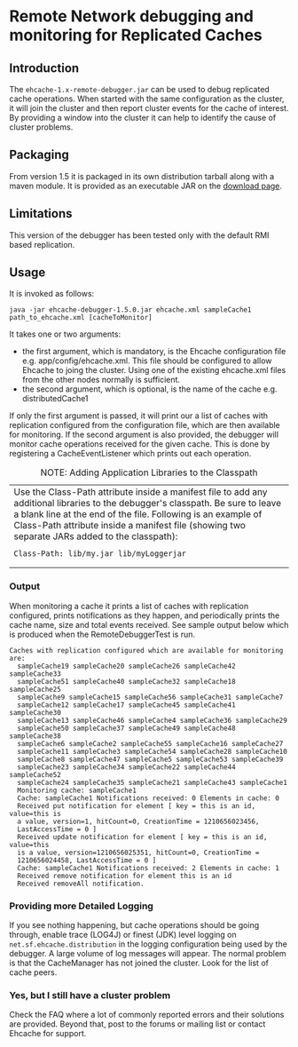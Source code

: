 ---
---
# Remote Network debugging and monitoring for Replicated Caches <a name="Remote-Network-debugging-and-monitoring-for-Distributed-Caches"/>



## Introduction
The `ehcache-1.x-remote-debugger.jar` can be used to debug replicated cache operations. When started with the same configuration as the
cluster, it will join the cluster and then report cluster events for the cache of interest. By providing a window into the cluster
it can help to identify the cause of cluster problems.

## Packaging
From version 1.5 it is packaged in its own distribution tarball along with a maven module.
It is provided as an executable JAR on the [download page](/downloads).

## Limitations
This version of the debugger has been tested only with the default RMI based replication.

## Usage
It is invoked as follows:

    java -jar ehcache-debugger-1.5.0.jar ehcache.xml sampleCache1 path_to_ehcache.xml [cacheToMonitor]

It takes one or two arguments:

* the first argument, which is mandatory, is the Ehcache configuration file e.g. app/config/ehcache.xml. This file should be configured to allow
  Ehcache to joing the cluster. Using one of the existing ehcache.xml files from the other nodes normally is
  sufficient.
* the second argument, which is optional, is the name of the cache e.g. distributedCache1

If only the first argument is passed, it will print our a list of caches with replication configured
  from the configuration file, which are then available for monitoring.
If the second argument is also provided, the debugger will monitor cache operations received for the given cache.
This is done by registering a CacheEventListener which prints out each operation.

<table markdown="1">
<caption>NOTE: Adding Application Libraries to the Classpath</caption>
<tr><td>
Use the Class-Path attribute inside a manifest file to add any additional libraries to the debugger's classpath. Be sure to leave a blank line at the end of the file. Following is an example of Class-Path attribute inside a manifest file (showing two separate JARs added to the classpath):

    Class-Path: lib/my.jar lib/myLoggerjar

</td></tr>
</table>


### Output
When monitoring a cache it prints a list of caches with replication configured, prints notifications as they
  happen, and periodically prints the cache name, size and total events received. See sample output below which
  is produced when the RemoteDebuggerTest is run.

<pre><code>Caches with replication configured which are available for monitoring are:
  sampleCache19 sampleCache20 sampleCache26 sampleCache42 sampleCache33
  sampleCache51 sampleCache40 sampleCache32 sampleCache18 sampleCache25
  sampleCache9 sampleCache15 sampleCache56 sampleCache31 sampleCache7
  sampleCache12 sampleCache17 sampleCache45 sampleCache41 sampleCache30
  sampleCache13 sampleCache46 sampleCache4 sampleCache36 sampleCache29
  sampleCache50 sampleCache37 sampleCache49 sampleCache48 sampleCache38
  sampleCache6 sampleCache2 sampleCache55 sampleCache16 sampleCache27
  sampleCache11 sampleCache3 sampleCache54 sampleCache28 sampleCache10
  sampleCache8 sampleCache47 sampleCache5 sampleCache53 sampleCache39
  sampleCache23 sampleCache34 sampleCache22 sampleCache44 sampleCache52
  sampleCache24 sampleCache35 sampleCache21 sampleCache43 sampleCache1
  Monitoring cache: sampleCache1
  Cache: sampleCache1 Notifications received: 0 Elements in cache: 0
  Received put notification for element [ key = this is an id, value=this is
  a value, version=1, hitCount=0, CreationTime = 1210656023456,
  LastAccessTime = 0 ]
  Received update notification for element [ key = this is an id, value=this
  is a value, version=1210656025351, hitCount=0, CreationTime =
  1210656024458, LastAccessTime = 0 ]
  Cache: sampleCache1 Notifications received: 2 Elements in cache: 1
  Received remove notification for element this is an id
  Received removeAll notification.
</code></pre>

### Providing more Detailed Logging
If you see nothing happening, but cache operations should be going through, enable trace (LOG4J) or finest (JDK) level
  logging on <code>net.sf.ehcache.distribution</code> in the logging configuration being used by the debugger.
  A large volume of log messages will appear. The normal problem is that the CacheManager has not joined the cluster.
  Look for the list of cache peers.

### Yes, but I still have a cluster problem
Check the FAQ where a lot of commonly reported errors and their solutions are provided. Beyond that, post to the forums or mailing
list or contact Ehcache for support.
